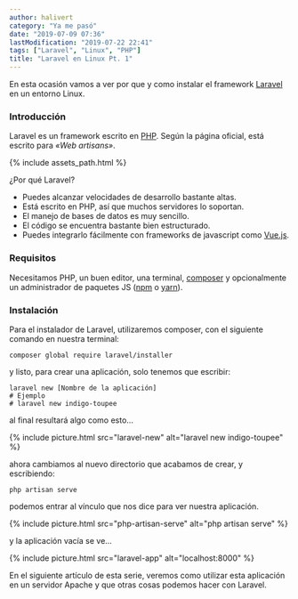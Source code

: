 ```yaml
---
author: halivert
category: "Ya me pasó"
date: "2019-07-09 07:36"
lastModification: "2019-07-22 22:41"
tags: ["Laravel", "Linux", "PHP"]
title: "Laravel en Linux Pt. 1"
---
```


En esta ocasión vamos a ver por que y como instalar el framework [Laravel][1]
en un entorno Linux.

### Introducción
Laravel es un framework escrito en [PHP][3]. Según la página oficial, está
escrito para _«Web artisans»_.

<!-- Seguir leyendo -->
{% include assets_path.html %}

¿Por qué Laravel?
- Puedes alcanzar velocidades de desarrollo bastante altas.
- Está escrito en PHP, así que muchos servidores lo soportan.
- El manejo de bases de datos es muy sencillo.
- El código se encuentra bastante bien estructurado.
- Puedes integrarlo fácilmente con frameworks de javascript como [Vue.js][4].

### Requisitos
Necesitamos PHP, un buen editor, una terminal, [composer][5] y opcionalmente
un administrador de paquetes JS ([npm][6] o [yarn][7]).

### Instalación
Para el instalador de Laravel, utilizaremos composer, con el siguiente comando
en nuestra terminal:
```shell
composer global require laravel/installer
```
y listo, para crear una aplicación, solo tenemos que escribir:
```shell
laravel new [Nombre de la aplicación]
# Ejemplo
# laravel new indigo-toupee
```
al final resultará algo como esto...

{%
  include picture.html
    src="laravel-new"
    alt="laravel new indigo-toupee"
%}

ahora cambiamos al nuevo directorio que acabamos de crear, y escribiendo:
```shell
php artisan serve
```
podemos entrar al vínculo que nos dice para ver nuestra aplicación.

{%
  include picture.html
    src="php-artisan-serve"
    alt="php artisan serve"
%}

y la aplicación vacía se ve...

{%
  include picture.html
    src="laravel-app"
    alt="localhost:8000"
%}

En el siguiente artículo de esta serie, veremos como utilizar esta aplicación
en un servidor Apache y que otras cosas podemos hacer con Laravel.

[1]: https://laravel.com
[3]: https://www.php.net
[4]: https://vuejs.org
[5]: https://getcomposer.org
[6]: https://www.npmjs.com
[7]: https://yarnpkg.com/es-ES/
